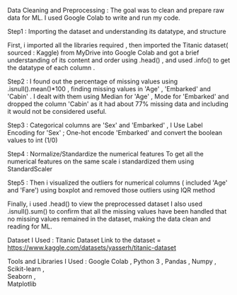 Data Cleaning and Preprocessing : The goal was to clean and prepare raw data for ML. 
I used Google Colab to write and run my code.


Step1 : Importing the dataset and understanding its datatype, and structure

First, i imported all the libraries required , then imported the Titanic dataset( sourced : Kaggle)  from MyDrive into Google Colab and got a brief understanding of its content and order using .head() , and used .info() to get the datatype of each column . 

Step2 : I found out the percentage of missing values using .isnull().mean()*100 , finding missing values in 'Age' , 'Embarked' and 'Cabin' . I dealt with them using Median for 'Age' , Mode for 'Embarked' and dropped the column 'Cabin' as it had about 77% missing data and including it would not be considered useful.


Step3 : Categorical columns are 'Sex' and 'Embarked' , I Use Label Encoding for 'Sex' ; One-hot encode 'Embarked' and convert the boolean values to int (1/0) 

Step4 : Normalize/Standardize the numerical features 
To get all the numerical features on the same scale i standardized them using StandardScaler 

Step5 : Then i visualized the outliers for numerical columns ( included 'Age' and 'Fare') using boxplot and removed those outliers using IQR method

Finally, i used .head() to view the preprocessed dataset 
I also used .isnull().sum() to confirm that all the missing values have been handled that no missing values remained in the dataset, making the data clean and reading for ML.

Dataset I Used : 
Titanic Dataset 
Link to the dataset = https://www.kaggle.com/datasets/yasserh/titanic-dataset

Tools and Libraries I Used : 
Google Colab ,
Python 3 , 
Pandas , 
Numpy , 
Scikit-learn ,  
Seaborn ,   
Matplotlib
